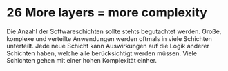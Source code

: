 # 26 More layers = more complexity
Die Anzahl der Softwareschichten sollte stehts begutachtet werden. Große, komplexe und verteilte Anwendungen werden oftmals in viele Schichten unterteilt. Jede neue Schicht kann Auswirkungen auf die Logik anderer Schichten haben, welche alle berücksichtigt werden müssen. Viele Schichten gehen mit einer hohen Komplexität einher.
